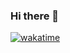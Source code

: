 ### Hi there 👋

[![wakatime](https://wakatime.com/badge/user/de7a6058-d16c-4df5-8cba-4cbae599bca3.svg)](https://wakatime.com/@de7a6058-d16c-4df5-8cba-4cbae599bca3)
<!--
**Misoryan/Misoryan** is a ✨ _special_ ✨ repository because its `README.md` (this file) appears on your GitHub profile.

Here are some ideas to get you started:

- 🔭 I’m currently working on ...
- 🌱 I’m currently learning ...
- 👯 I’m looking to collaborate on ...
- 🤔 I’m looking for help with ...
- 💬 Ask me about ...
- 📫 How to reach me: ...
- 😄 Pronouns: ...
- ⚡ Fun fact: ...
-->
